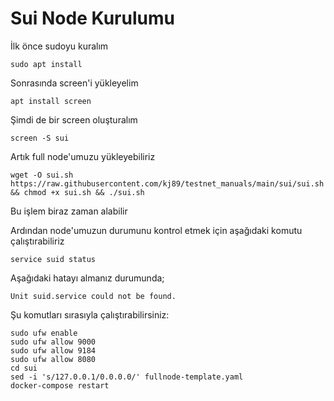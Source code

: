 # Sui Node Kurulumu

İlk önce sudoyu kuralım
```
sudo apt install
```
Sonrasında screen'i yükleyelim

```
apt install screen
```

Şimdi de bir screen oluşturalım

```
screen -S sui
```

Artık full node'umuzu yükleyebiliriz

```
wget -O sui.sh https://raw.githubusercontent.com/kj89/testnet_manuals/main/sui/sui.sh && chmod +x sui.sh && ./sui.sh
```

Bu işlem biraz zaman alabilir

Ardından node'umuzun durumunu kontrol etmek için aşağıdaki komutu çalıştırabiliriz

```
service suid status
```

Aşağıdaki hatayı almanız durumunda;

```
Unit suid.service could not be found.
```

Şu komutları sırasıyla çalıştırabilirsiniz:

```
sudo ufw enable
sudo ufw allow 9000
sudo ufw allow 9184
sudo ufw allow 8080
cd sui 
sed -i 's/127.0.0.1/0.0.0.0/' fullnode-template.yaml
docker-compose restart
```
